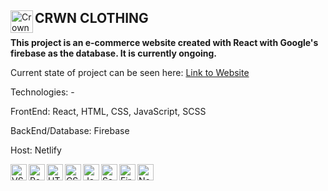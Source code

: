 <div align="left">
<img align="left" alt="Crown-Clothing Logo" width="36px" 
     src="https://github.com/adam-ridhwan/programming-logos/blob/main/crown-clothing-logo.svg" />
<h2>
     CRWN CLOTHING 
</h2>
</div>

<b>This project is an e-commerce website created with React with Google's firebase as the database. It is currently ongoing.</b>

Current state of project can be seen here: [Link to Website](https://comfy-caramel-721465.netlify.app/)

Technologies: -

FrontEnd: React, HTML, CSS, JavaScript, SCSS

BackEnd/Database: Firebase

Host: Netlify

<img align="left" alt="VScode" width="26px" 
     src="https://github.com/adam-ridhwan/programming-logos/blob/main/visual-studio-code.svg" />

<img align="left" alt="React" width="26px" 
     src="https://github.com/adam-ridhwan/programming-logos/blob/main/react.svg" />

<img align="left" alt="HTML5" width="26px"
     src="https://github.com/adam-ridhwan/programming-logos/blob/main/html5.svg" />

<img align="left" alt="CSS3" width="26px" 
     src="https://github.com/adam-ridhwan/programming-logos/blob/main/css3.svg" />

<img align="left" alt="JavaScript" width="26px" 
     src="https://github.com/adam-ridhwan/programming-logos/blob/main/javascript.svg" />

<img align="left" alt="Sass" width="26px" 
     src="https://github.com/adam-ridhwan/programming-logos/blob/main/sass.svg">
     
<img align="left" alt="Firebase" width="26px" 
     src="https://github.com/adam-ridhwan/programming-logos/blob/main/firebase.svg">
     
<img align="left" alt="Netlify" width="26px" 
     src="https://github.com/adam-ridhwan/programming-logos/blob/main/netlify.svg">

